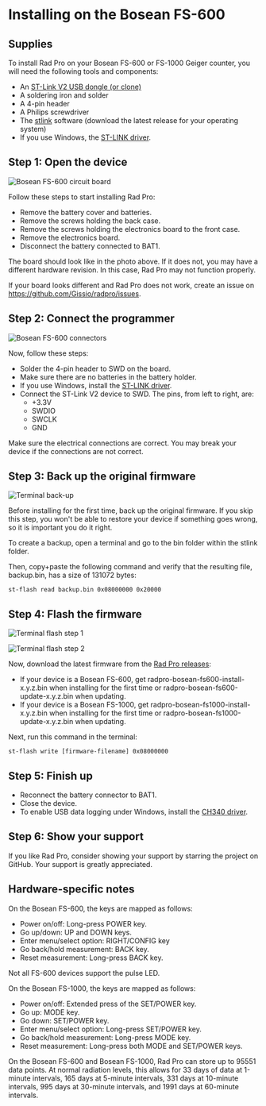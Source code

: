 # Installing on the Bosean FS-600

## Supplies

To install Rad Pro on your Bosean FS-600 or FS-1000 Geiger counter, you will need the following tools and components:

* An [ST-Link V2 USB dongle (or clone)](https://www.amazon.com/s?k=st-link+v2)
* A soldering iron and solder
* A 4-pin header
* A Philips screwdriver
* The [stlink](https://github.com/stlink-org/stlink/releases) software (download the latest release for your operating system)
* If you use Windows, the [ST-LINK driver](https://www.st.com/en/development-tools/stsw-link009.html).

## Step 1: Open the device

![Bosean FS-600 circuit board](img/fs600-board.jpg)

Follow these steps to start installing Rad Pro:

* Remove the battery cover and batteries.
* Remove the screws holding the back case.
* Remove the screws holding the electronics board to the front case.
* Remove the electronics board.
* Disconnect the battery connected to BAT1.

The board should look like in the photo above. If it does not, you may have a different hardware revision. In this case, Rad Pro may not function properly.

If your board looks different and Rad Pro does not work, create an issue on https://github.com/Gissio/radpro/issues.

## Step 2: Connect the programmer

![Bosean FS-600 connectors](img/fs600-swd.jpg)

Now, follow these steps:

* Solder the 4-pin header to SWD on the board.
* Make sure there are no batteries in the battery holder.
* If you use Windows, install the [ST-LINK driver](https://www.st.com/en/development-tools/stsw-link009.html).
* Connect the ST-Link V2 device to SWD. The pins, from left to right, are:
  * +3.3V
  * SWDIO
  * SWCLK
  * GND

Make sure the electrical connections are correct. You may break your device if the connections are not correct.

## Step 3: Back up the original firmware

![Terminal back-up](img/fs600-backup.png)

Before installing for the first time, back up the original firmware. If you skip this step, you won't be able to restore your device if something goes wrong, so it is important you do it right.

To create a backup, open a terminal and go to the bin folder within the stlink folder.

Then, copy+paste the following command and verify that the resulting file, backup.bin, has a size of 131072 bytes:

    st-flash read backup.bin 0x08000000 0x20000

## Step 4: Flash the firmware

![Terminal flash step 1](img/fs600-flash1.png)

![Terminal flash step 2](img/fs600-flash2.png)

Now, download the latest firmware from the [Rad Pro releases](https://github.com/Gissio/radpro/releases):

* If your device is a Bosean FS-600, get radpro-bosean-fs600-install-x.y.z.bin when installing for the first time or radpro-bosean-fs600-update-x.y.z.bin when updating.
* If your device is a Bosean FS-1000, get radpro-bosean-fs1000-install-x.y.z.bin when installing for the first time or radpro-bosean-fs1000-update-x.y.z.bin when updating.

Next, run this command in the terminal:

    st-flash write [firmware-filename] 0x08000000

## Step 5: Finish up

* Reconnect the battery connector to BAT1.
* Close the device.
* To enable USB data logging under Windows, install the [CH340 driver](https://www.catalog.update.microsoft.com/Search.aspx?q=USB%5CVID_1A86%26PID_7523).

## Step 6: Show your support

If you like Rad Pro, consider showing your support by starring the project on GitHub. Your support is greatly appreciated.

## Hardware-specific notes

On the Bosean FS-600, the keys are mapped as follows:

  * Power on/off: Long-press POWER key.
  * Go up/down: UP and DOWN keys.
  * Enter menu/select option: RIGHT/CONFIG key
  * Go back/hold measurement: BACK key.
  * Reset measurement: Long-press BACK key.

Not all FS-600 devices support the pulse LED.

On the Bosean FS-1000, the keys are mapped as follows:

  * Power on/off: Extended press of the SET/POWER key.
  * Go up: MODE key.
  * Go down: SET/POWER key.
  * Enter menu/select option: Long-press SET/POWER key.
  * Go back/hold measurement: Long-press MODE key.
  * Reset measurement: Long-press both MODE and SET/POWER keys.

On the Bosean FS-600 and Bosean FS-1000, Rad Pro can store up to 95551 data points. At normal radiation levels, this allows for 33 days of data at 1-minute intervals, 165 days at 5-minute intervals, 331 days at 10-minute intervals, 995 days at 30-minute intervals, and 1991 days at 60-minute intervals.
